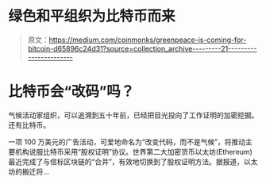 # 绿色和平组织为比特币而来

> 原文：<https://medium.com/coinmonks/greenpeace-is-coming-for-bitcoin-d65896c24d31?source=collection_archive---------21----------------------->

# 比特币会“改码”吗？

气候活动家组织，可以追溯到五十年前，已经把目光投向了工作证明的加密挖掘。还有比特币。

一项 100 万美元的广告活动，可爱地命名为“改变代码，而不是气候”，将推动主要机构说服比特币采用“股权证明”协议。世界第二大加密货币以太坊(Ethereum)最近完成了与信标区块链的“合并”，有效地切换到了股权证明方法。据报道，以太坊的搬迁将…